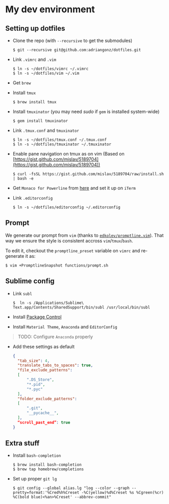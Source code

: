 # My dev environment

## Setting up dotfiles

* Clone the repo (with `--recursive` to get the submodules)

  ```console
  $ git --recursive git@github.com:adriangonz/dotfiles.git
  ```

* Link `.vimrc` and `.vim`
  
  ```console
  $ ln -s ~/dotfiles/vimrc ~/.vimrc
  $ ln -s ~/dotfiles/vim ~/.vim
  ```

* Get `brew`
* Install `tmux`

  ```console
  $ brew install tmux
  ```

* Install `tmuxinator` (you may need *sudo* if `gem` is installed system-wide)

  ```console
  $ gem install tmuxinator
  ```

* Link `.tmux.conf` and `tmuxinator`

  ```console
  $ ln -s ~/dotfiles/tmux.conf ~/.tmux.conf
  $ ln -s ~/dotfiles/tmuxinator ~/.tmuxinator
  ```

* Enable pane navigation on tmux as on vim (Based on [https://gist.github.com/mislav/5189704](https://gist.github.com/mislav/5189704))

  ```console
  $ curl -fsSL https://gist.github.com/mislav/5189704/raw/install.sh | bash -e
  ```

* Get `Monaco for Powerline` from [here](https://gist.github.com/baopham/1838072/raw/616d338cea8b9dcc3a5b17c12fe3070df1b738c0/Monaco%2520for%2520Powerline.otf) and set it up on `iTerm`

* Link `.editorconfig`

  ```console
  $ ln -s ~/dotfiles/editorconfig ~/.editorconfig
  ```

## Prompt

We generate our prompt from `vim` (thanks to [`edkolev/promptline.vim`](https://github.com/edkolev/promptline.vim)). That way we ensure the style is consistent accross `vim`/`tmux`/`bash`.

To edit it, checkout the `promptline_preset` variable on `vimrc` and re-generate it as:

```console
$ vim +PromptlineSnapshot functions/prompt.sh
```

## Sublime config

* Link `subl`

  ```console
  $  ln -s /Applications/Sublime\ Text.app/Contents/SharedSupport/bin/subl /usr/local/bin/subl
  ``` 

* Install [Package Control](https://packagecontrol.io/installation#st3)
* Install `Material Theme`, `Anaconda` and `EditorConfig`

> TODO: Configure `Anaconda` properly

* Add these settings as default

  ```json
  {
    "tab_size": 4,
    "translate_tabs_to_spaces": true,
    "file_exclude_patterns":
    [
        ".DS_Store",
        "*.pid",
        "*.pyc"
    ],
    "folder_exclude_patterns":
    [
        ".git",
        "__pycache__",
    ],
    “scroll_past_end”: true
  }
  ```

## Extra stuff

* Install `bash-completion`

  ```console
  $ brew install bash-completion
  $ brew tap homebrew/completions
  ```
* Set up proper `git lg`

  ```console
  $ git config --global alias.lg "log --color --graph --pretty=format:'%Cred%h%Creset -%C(yellow)%d%Creset %s %Cgreen(%cr) %C(bold blue)<%an>%Creset' --abbrev-commit"
  ```
